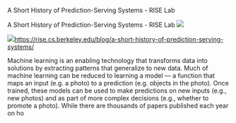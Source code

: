 A Short History of Prediction-Serving Systems - RISE Lab

A Short History of Prediction-Serving Systems - RISE Lab
![](../_resources/79dff0e99c5125b51ba8c9c331fbf3d0.png)

![](data:)https://rise.cs.berkeley.edu/blog/a-short-history-of-prediction-serving-systems/

Machine learning is an enabling technology that transforms data into solutions by extracting patterns that generalize to new data. Much of machine learning can be reduced to learning a model — a function that maps an input (e.g. a photo) to a prediction (e.g. objects in the photo). Once trained, these models can be used to make predictions on new inputs (e.g., new photos) and as part of more complex decisions (e.g., whether to promote a photo). While there are thousands of papers published each year on ho